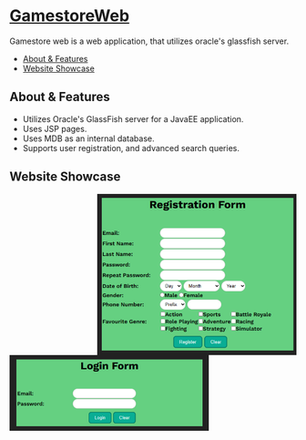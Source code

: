 [GamestoreWeb](https://github.com/TheLuciferX/GamestoreWeb)
===============
Gamestore web is a web application, that utilizes oracle's glassfish server.
* [About & Features](#about--features)
* [Website Showcase](#website-showcase)

## About & Features
* Utilizes Oracle's GlassFish server for a JavaEE application.
* Uses JSP pages.
* Uses MDB as an internal database.
* Supports user registration, and advanced search queries.

## Website Showcase

<p>
  <img width="350px" align="right" src="https://github.com/TheLuciferX/GamestoreWeb/blob/master/gifs/registration.png">
  <img width="350px" src="https://github.com/TheLuciferX/GamestoreWeb/blob/master/gifs/login.png">
  <br clear="right" />
</p>